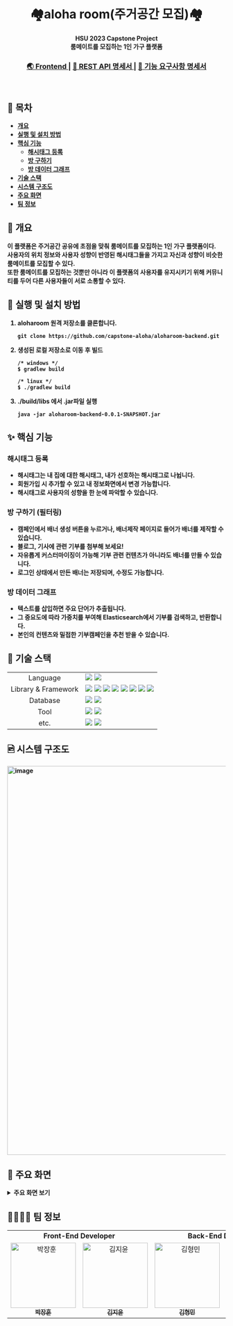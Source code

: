 <h1 align="center">🏘<strong>aloha <strong>room(주거공간 모집)</strong>🏘</h1>


<div align="center">
  <strong>HSU 2023 Capstone Project</strong>
</div>

<div align="center">
  룸메이트를 모집하는 1인 가구 플랫폼
</div>

<div align="center">
  <h3>
    <a href="https://github.com/capstone-aloha/aloharoom-frontend">
      🌏 Frontend
    </a>
    <span> | </span>
    <a href="https://cut-prune-d8b.notion.site/API-9e0aa8a740524b0ebf45c52894c15d1c?pvs=4">
      📜 REST API 명세서
    </a>
    <span> | </span>
    <a href="https://cut-prune-d8b.notion.site/f166f5ebceaf48a79354eb14372c2478?pvs=4">
      📜 기능 요구사항 명세서
    </a>
  </h3>
</div>
<br>

## 🔖 목차

- [개요](https://github.com/capstone-aloha/aloharoom-backend#-%EA%B0%9C%EC%9A%94)
- [실행 및 설치 방법](https://github.com/capstone-aloha/aloharoom-backend#-%EC%8B%A4%ED%96%89-%EB%B0%8F-%EC%84%A4%EC%B9%98-%EB%B0%A9%EB%B2%95)
- [핵심 기능](https://github.com/capstone-aloha/aloharoom-backend#-%EC%8B%A4%ED%96%89-%EB%B0%8F-%EC%84%A4%EC%B9%98-%EB%B0%A9%EB%B2%95)
  * [해시태그 등록](https://github.com/capstone-aloha/aloharoom-backend#%ED%95%B4%EC%8B%9C%ED%83%9C%EA%B7%B8-%EB%93%B1%EB%A1%9D)
  * [방 구하기](https://github.com/capstone-aloha/aloharoom-backend#%EB%B0%A9-%EA%B5%AC%ED%95%98%EA%B8%B0-%ED%95%84%ED%84%B0%EB%A7%81)
  * [방 데이터 그래프](https://github.com/capstone-aloha/aloharoom-backend#%EB%B0%A9-%EA%B5%AC%ED%95%98%EA%B8%B0-%ED%95%84%ED%84%B0%EB%A7%81)
- [기술 스택](https://github.com/capstone-aloha/aloharoom-backend#%EB%B0%A9-%EA%B5%AC%ED%95%98%EA%B8%B0-%ED%95%84%ED%84%B0%EB%A7%81)
- [시스템 구조도](https://github.com/capstone-aloha/aloharoom-backend#%EB%B0%A9-%EA%B5%AC%ED%95%98%EA%B8%B0-%ED%95%84%ED%84%B0%EB%A7%81)
- [주요 화면](https://github.com/capstone-aloha/aloharoom-backend#-%EC%A3%BC%EC%9A%94-%ED%99%94%EB%A9%B4)
- [팀 정보](https://github.com/capstone-aloha/aloharoom-backend#-%ED%8C%80-%EC%A0%95%EB%B3%B4)


## 📍 개요
이 플랫폼은 주거공간 공유에 초점을 맞춰 룸메이트를 모집하는 1인 가구 플랫폼이다.<br>
사용자의 위치 정보와 사용자 성향이 반영된 해시태그들을 가지고 자신과 성향이 비슷한 룸메이트를 모집할 수 있다.<br>
또한 룸메이트를 모집하는 것뿐만 아니라 이 플랫폼의 사용자를 유지시키기 위해 커뮤니티를 두어 다른 사용자들이 서로 소통할 수 있다.
  

## 🏃 실행 및 설치 방법
1. aloharoom 원격 저장소를 클론합니다.
   ```shell
   git clone https://github.com/capstone-aloha/aloharoom-backend.git
   ```
2. 생성된 로컬 저장소로 이동 후 빌드
    ```shell
    /* windows */
    $ gradlew build

    /* linux */
    $ ./gradlew build
    ```
3. ./build/libs 에서 .jar파일 실행
   ```shell
   java -jar aloharoom-backend-0.0.1-SNAPSHOT.jar
   ```

## ✨ 핵심 기능

### 해시태그 등록
- 해시태그는 내 집에 대한 해시태그, 내가 선호하는 해시태그로 나뉩니다.
- 회원가입 시 추가할 수 있고 내 정보화면에서 변경 가능합니다.
- 해시태그로 사용자의 성향을 한 눈에 파악할 수 있습니다.


### 방 구하기 (필터링)
  
- 캠페인에서 배너 생성 버튼을 누르거나, 배너제작 페이지로 들어가 배너를 제작할 수 있습니다.
- 블로그, 기사에 관련 기부를 첨부해 보세요!
- 자유롭게 커스터마이징이 가능해 기부 관련 컨텐츠가 아니라도 배너를 만들 수 있습니다.
- 로그인 상태에서 만든 배너는 저장되며, 수정도 가능합니다.


### 방 데이터 그래프
  - 텍스트를 삽입하면 주요 단어가 추출됩니다.
  - 그 중요도에 따라 가중치를 부여해 Elasticsearch에서 기부를 검색하고, 반환합니다.
  - 본인의 컨텐츠와 밀접한 기부캠페인을 추천 받을 수 있습니다.

## 📌 기술 스택
<div>
<table>
   <tr>
      <td colspan="2" align="center">
        Language
      </td>
      <td colspan="4">
        <img src="https://img.shields.io/badge/java-007396?style=for-the-badge&logo=java&logoColor=white">
        <img src="https://img.shields.io/badge/javascript-F7DF1E?style=for-the-badge&logo=javascript&logoColor=black">
      </td>
   </tr>
   <tr>
      <td colspan="2" align="center">
        Library & Framework
      </td>
      <td colspan="4">
        <img src="https://img.shields.io/badge/react-61DAFB?style=for-the-badge&logo=react&logoColor=black"> 
        <img src="https://img.shields.io/badge/react kakao map sdk-F7E600?style=for-the-badge&logo=react&logoColor=black">
        <img src="https://img.shields.io/badge/springboot-6DB33F?style=for-the-badge&logo=springboot&logoColor=white"> 
        <img src="https://img.shields.io/badge/spring data jpa-6DB33F?style=for-the-badge&logo=springboot&logoColor=white"> 
        <img src="https://img.shields.io/badge/spring security-6DB33F?style=for-the-badge&logo=springsecurity&logoColor=white"> 
        <img src="https://img.shields.io/badge/QueryDSL-0088D7?style=for-the-badge&logoColor=white"> 
        <img src="https://img.shields.io/badge/amazon ec2-FF9900?style=for-the-badge&logo=amazonec2&logoColor=white"> 
        <img src="https://img.shields.io/badge/amazon s3-569A31?style=for-the-badge&logo=amazons3&logoColor=white"> 
      </td>
   </tr>
   <tr>
      <td colspan="2" align="center">
        Database
      </td>
      <td colspan="4">
        <img src="https://img.shields.io/badge/mysql-4479A1?style=for-the-badge&logo=mysql&logoColor=white">
        <img src="https://img.shields.io/badge/amazon rds-527FFF?style=for-the-badge&logo=amazonrds&logoColor=white">
      </td>
   </tr>
   <tr>
      <td colspan="2" align="center">
        Tool
      </td>
      <td colspan="4">
          <img src="https://img.shields.io/badge/intellijidea-000000?style=for-the-badge&logo=intellijidea&logoColor=white">
          <img src="https://img.shields.io/badge/visualstudiocode-007ACC?style=for-the-badge&logo=visualstudiocode&logoColor=white">
      </td>
   </tr>
   <tr>
      <td colspan="2" align="center">
        etc.
      </td>
      <td colspan="4">
          <img src="https://img.shields.io/badge/figma-F24E1E?style=for-the-badge&logo=figma&logoColor=white">
          <img src="https://img.shields.io/badge/notion-000000?style=for-the-badge&logo=notion&logoColor=white">
      </td>
   </tr>
</table>
</div>

## 🖻 시스템 구조도
<img width="895" alt="image" src="https://github.com/capstone-aloha/aloharoom-backend/assets/92067099/59025dee-d6e8-4d95-add1-8679f5d7db27">


## 📸 주요 화면

<details>
  <summary>주요 화면 보기</summary>
  
  - 내 정보<br>
  <img width="1000" height="500" alt="내 정보 보기" src="https://github.com/capstone-aloha/aloharoom-backend/assets/92067099/4539d3d3-3d09-4610-ab8f-da43ac6a9b97">
  

  - 방 구하기<br>
  <img width="1000" height="500" alt="지도움직이기" src="https://github.com/capstone-aloha/aloharoom-backend/assets/92067099/bba4bac1-914e-42d4-b5f8-fe80bbc76b20">
  

  - 방 필터링<br>
  <img width="1000" height="500" alt="방 필터링" src="https://github.com/capstone-aloha/aloharoom-backend/assets/92067099/0791aacd-9676-4f14-ac78-94690730688b">
  

  - 지명 검색<br>
  <img width="1000" height="500" alt="지명 검색" src="https://github.com/capstone-aloha/aloharoom-backend/assets/92067099/1f541207-1c8b-49dc-851c-4278d5c2990e">
  

  - 방 상세보기<br>
  <img width="1000" height="500" alt="지명 검색" src="https://github.com/capstone-aloha/aloharoom-backend/assets/92067099/24125b26-c2ea-4b9a-833e-58a72ae1a80b">
  

  - 커뮤니티<br>
  <img width="1000" height="500" alt="지명 검색" src="https://github.com/capstone-aloha/aloharoom-backend/assets/92067099/3f8fd145-679c-47e3-92df-a1c60761398e">
  
  
</details>


## 👩‍👩‍👧‍👦 팀 정보

<div sytle="overflow:hidden;">
<table>
   <tr>
      <td colspan="2" align="center"><strong>Front-End Developer</strong></td>
      <td colspan="2" align="center"><strong>Back-End Developer</strong></td>
   </tr>
  <tr>
    <td align="center">
    <a href="https://github.com/gretea5"><img src="https://avatars.githubusercontent.com/u/120379834?v=4" width="150px;" alt="박장훈"/><br /><sub><b>박장훈</b></sub></a><br />
    </td>
     <td align="center">
        <a href="https://github.com/JiYun1101"><img src="https://avatars.githubusercontent.com/u/91119322?v=4" width="150px" alt="김지윤"/><br /><sub><b>김지윤</b></sub></a>
     </td>
     <td align="center">
        <a href="https://github.com/fkgnssla"><img src="https://avatars.githubusercontent.com/u/92067099?v=4" width="150px" alt="김형민"/><br /><sub><b>김형민</b></sub></a>
     </td>
     <td align="center">
        <a href="https://github.com/hwldus"><img src="https://avatars.githubusercontent.com/u/89963270?v=4" width="150px" alt="황지연"/><br /><sub><b>황지연</b></sub></a>
     </td>
  <tr>

</table>
</div>
